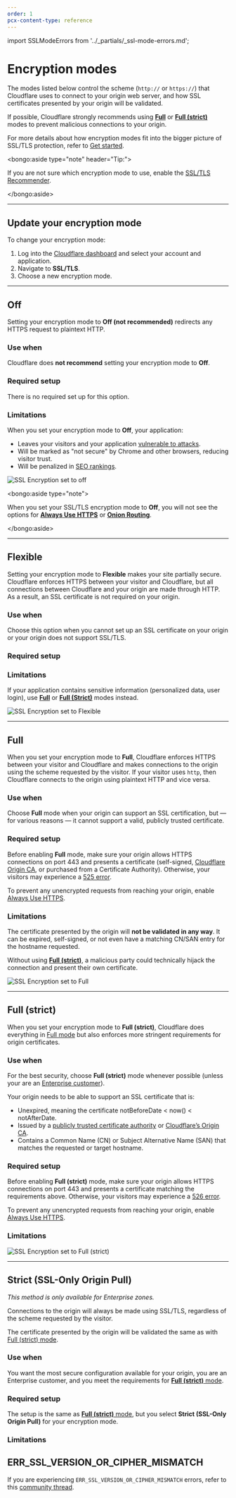 ```yaml
---
order: 1
pcx-content-type: reference
---
```


import SSLModeErrors from '../_partials/_ssl-mode-errors.md';

# Encryption modes

The modes listed below control the scheme (`http://` or `https://`) that Cloudflare uses to connect to your origin web server, and how SSL certificates presented by your origin will be validated.

If possible, Cloudflare strongly recommends using [**Full**](#full) or [**Full (strict)**](#full-strict) modes to prevent malicious connections to your origin.

For more details about how encryption modes fit into the bigger picture of SSL/TLS protection, refer to [Get started](/get-started).

<bongo:aside type="note" header="Tip:">

If you are not sure which encryption mode to use, enable the [SSL/TLS Recommender](../ssl-tls-recommender).

</bongo:aside>

---

## Update your encryption mode

To change your encryption mode:

1. Log into the [Cloudflare dashboard](https://dash.cloudflare.com) and select your account and application.
1. Navigate to **SSL/TLS**.
1. Choose a new encryption mode.

---

## Off

Setting your encryption mode to **Off (not recommended)** redirects any HTTPS request to plaintext HTTP.

### Use when

Cloudflare does **not recommend** setting your encryption mode to **Off**.

### Required setup

There is no required set up for this option.

### Limitations

When you set your encryption mode to **Off**, your application:

- Leaves your visitors and your application [vulnerable to attacks](https://www.cloudflare.com/learning/ssl/why-use-https/).
- Will be marked as "not secure" by Chrome and other browsers, reducing visitor trust.
- Will be penalized in [SEO rankings](https://webmasters.googleblog.com/2014/08/https-as-ranking-signal.html).

![SSL Encryption set to off](../static/ssl-encryption-mode-off.png)

<bongo:aside type="note">

When you set your SSL/TLS encryption mode to **Off**, you will not see the options for [**Always Use HTTPS**](/edge-certificates/additional-options/always-use-https) or [**Onion Routing**](https://support.cloudflare.com/hc/articles/203306930).

</bongo:aside>

---

## Flexible

Setting your encryption mode to **Flexible** makes your site partially secure. Cloudflare enforces HTTPS between your visitor and Cloudflare, but all connections between Cloudflare and your origin are made through HTTP. As a result, an SSL certificate is not required on your origin.

### Use when

Choose this option when you cannot set up an SSL certificate on your origin or your origin does not support SSL/TLS.

### Required setup

<SSLModeErrors />

### Limitations

If your application contains sensitive information (personalized data, user login), use [**Full**](#full) or [**Full (Strict)**](#full-strict) modes instead.

![SSL Encryption set to Flexible](../static/ssl-encryption-mode-flexible.png)

---

## Full

When you set your encryption mode to **Full**, Cloudflare enforces HTTPS between your visitor and Cloudflare and makes connections to the origin using the scheme requested by the visitor. If your visitor uses `http`, then Cloudflare connects to the origin using plaintext HTTP and vice versa.

### Use when

Choose **Full** mode when your origin can support an SSL certification, but — for various reasons — it cannot support a valid, publicly trusted certificate.

### Required setup

Before enabling **Full** mode, make sure your origin allows HTTPS connections on port 443 and presents a certificate (self-signed, [Cloudflare Origin CA](/origin-configuration/origin-ca), or purchased from a Certificate Authority). Otherwise, your visitors may experience a [525 error](https://support.cloudflare.com/hc/articles/115003011431#525error).

To prevent any unencrypted requests from reaching your origin, enable [Always Use HTTPS](/edge-certificates/additional-options/always-use-https).

<SSLModeErrors />

### Limitations

The certificate presented by the origin will **not be validated in any way**. It can be expired, self-signed, or not even have a matching CN/SAN entry for the hostname requested.

Without using [**Full (strict)**](#full-strict), a malicious party could technically hijack the connection and present their own certificate.

![SSL Encryption set to Full](../static/ssl-encryption-mode-full.png)

---

## Full (strict)

When you set your encryption mode to **Full (strict)**, Cloudflare does everything in [Full mode](#full) but also enforces more stringent requirements for origin certificates.

### Use when

For the best security, choose **Full (strict)** mode whenever possible (unless your are an [Enterprise customer](#strict-ssl-only-origin-pull)).

Your origin needs to be able to support an SSL certificate that is:

- Unexpired, meaning the certificate notBeforeDate < now() < notAfterDate.
- Issued by a [publicly trusted certificate authority](https://github.com/cloudflare/cfssl_trust) or [Cloudflare’s Origin CA](/origin-configuration/origin-ca).
- Contains a Common Name (CN) or Subject Alternative Name (SAN) that matches the requested or target hostname.

### Required setup

Before enabling **Full (strict)** mode, make sure your origin allows HTTPS connections on port 443 and presents a certificate matching the requirements above. Otherwise, your visitors may experience a [526 error](https://support.cloudflare.com/hc/articles/115003011431#526error).

To prevent any unencrypted requests from reaching your origin, enable [Always Use HTTPS](/edge-certificates/additional-options/always-use-https).

### Limitations

<SSLModeErrors />

![SSL Encryption set to Full (strict)](../static/ssl-encryption-mode-full-strict.png)

---

## Strict (SSL-Only Origin Pull)

_This method is only available for Enterprise zones._

Connections to the origin will always be made using SSL/TLS, regardless of the scheme requested by the visitor.

The certificate presented by the origin will be validated the same as with [Full (strict) mode](#full-strict).

### Use when

You want the most secure configuration available for your origin, you are an Enterprise customer, and you meet the requirements for [**Full (strict)** mode](#full-strict).

### Required setup

The setup is the same as [**Full (strict)** mode](#full-strict), but you select **Strict (SSL-Only Origin Pull)** for your encryption mode.

### Limitations

<SSLModeErrors />

## ERR_SSL_VERSION_OR_CIPHER_MISMATCH

If you are experiencing `ERR_SSL_VERSION_OR_CIPHER_MISMATCH` errors, refer to this [community thread](https://community.cloudflare.com/t/community-tip-fixing-err-ssl-version-or-cipher-mismatch-in-google-chrome/42162).
